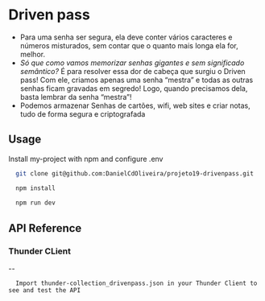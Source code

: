 
# Driven pass


- Para uma senha ser segura, ela deve conter vários caracteres e números misturados, sem contar que o quanto mais longa ela for, melhor.
- *Só que como vamos memorizar senhas gigantes e sem significado semântico?* É para resolver essa dor de cabeça que surgiu o Driven pass! Com ele, criamos apenas uma senha “mestra” e todas as outras senhas ficam gravadas em segredo! Logo, quando precisamos dela, basta lembrar da senha “mestra”!
- Podemos armazenar Senhas de cartões, wifi, web sites e criar notas, tudo de forma segura e criptografada 

## Usage

Install my-project with npm and configure .env

```bash
  git clone git@github.com:DanielCdOliveira/projeto19-drivenpass.git
```

```bash
  npm install
  
  npm run dev
```
    
## API Reference

### Thunder CLient

--

```
  Import thunder-collection_drivenpass.json in your Thunder Client to see and test the API
```